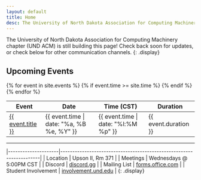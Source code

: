 ```yaml
---
layout: default
title: Home
desc: The University of North Dakota Association for Computing Machinery Chapter (UND ACM)'s homepage. Welcome!
---
```


The University of North Dakota Association for Computing Machinery chapter (UND ACM) is still building this page! 
Check back soon for updates, or check below for other communication channels.
{: .display}


## Upcoming Events
<table style="width: 100%;">
    <thead>
        <th>Event</th>
        <th>Date</th>
        <th>Time (CST)</th>
        <th>Duration</th>
    </thead>
    <tbody>
        {% for event in site.events %}
            {% if event.time >= site.time %}
                <tr>
                    <td><a href="{{ event.url }}">{{ event.title }}</a></td>
                    <td>{{ event.time | date: "%a, %B %e, %Y" }}</td>
                    <td>{{ event.time | date: "%l:%M %p" }}</td>
                    <td>{{ event.duration }}</td>
                </tr>
            {% endif %}
        {% endfor %}
    </tbody>
</table>

---

|---------------------|---------------------------------------------------------------------|
| Location            | Upson II, Rm 371                                                    |
| Meetings            | Wednesdays @ 5:00PM CST                                             |
| Discord             | [discord.gg](https://discord.gg/jpxZaaA6tm)                         |
| Mailing List        | [forms.office.com](https://forms.office.com/r/HZqnSSjvXE)           |
| Student Involvement | [involvement.und.edu](https://involvement.und.edu/organization/acm) |
{: .display}
